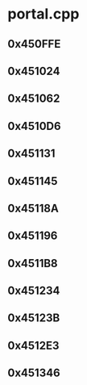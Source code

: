 # portal.cpp

## 0x450FFE

## 0x451024

## 0x451062

## 0x4510D6

## 0x451131

## 0x451145

## 0x45118A

## 0x451196

## 0x4511B8

## 0x451234

## 0x45123B

## 0x4512E3

## 0x451346
